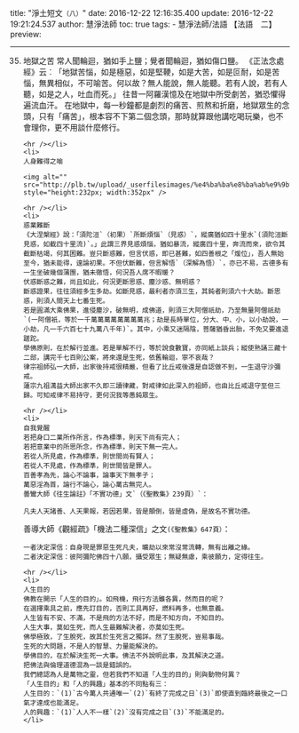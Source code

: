 title: "淨土短文`（八）`"
date: 2016-12-22 12:16:35.400
update: 2016-12-22 19:21:24.537
author: 慧淨法師
toc: true
tags:
    - 慧淨法師/法語	【法語　二】
preview: 

---

<ol start="35">
	<li>
	地獄之苦
	常人聞輪迴，猶如手上鹽；覺者聞輪迴，猶如傷口鹽。
	《正法念處經》云︰「地獄苦惱，如是極惡，如是堅鞕，如是大苦，如是叵耐，如是苦惱，無異相似，不可喻苦。何以故？無人能說，無人能聽。若有人說，若有人聽，如是之人，吐血而死。」
	往昔一阿羅漢憶及在地獄中所受劇苦，猶恐懼得遍流血汗。
	在地獄中，每一秒鐘都是劇烈的痛苦、煎熬和折磨，地獄眾生的念頭，只有「痛苦」，根本容不下第二個念頭，那時就算跟他講吃喝玩樂，也不會理你，更不用談什麼修行。

	<hr /></li>
	<li>
	人身難得之喻

	<img alt="" src="http://plb.tw/upload/_userfilesimages/%e4%ba%ba%e8%ba%ab%e9%9b%a3%e5%be%97%e4%b9%8b%e5%96%bb.gif" style="height:232px; width:352px" />

	<hr /></li>
	<li>
	惑業難斷
	《大涅槃經》說：「須陀洹`（初果）`所斷煩惱`（見惑）`，縱廣猶如四十里水`(須陀洹斷見惑，如截四十里流)`。」此謂三界見惑煩惱，猶如暴流，縱廣四十里，奔流而來，欲令其截斷枯竭，何其困難。豈只斷惑難，但言伏惑，即已甚難，如四善根之「煖位」，吾人無始至今，猶未能得，遑論初果。不但伏斷難，但言解悟`（深解為悟）`，亦已不易，古德多有一生坐破幾個蒲團，猶未徹悟，何況吾人席不暇暖？
	伏惑斷惑之難，尚且如此，何況更斷思惑、塵沙惑、無明惑？
	斷惑證果，往往須經多生多劫。如斷見惑，最利者亦須三生，其鈍者則須六十大劫。斷思惑，則須人間天上七番生死。
	若是圓滿大乘佛果，進侵塵沙，破無明，成佛道，則須三大阿僧祇劫，乃至無量阿僧祇劫`(一阿僧衹，等於一千萬萬萬萬萬萬萬萬兆；劫是長時單位，分大、中、小，以小劫說，一小劫，凡一千六百七十九萬八千年)`。其中，小乘又迷隔陰，菩薩猶昏出胎，不免又要進退蹉跎。
	學佛原則，在於解行並進。若是單解不行，等於說食數寶，亦同紙上談兵；縱使熟誦三藏十二部，講完千七百則公案，將來還是生死，依舊輪迴，寧不哀哉？
	律宗祖師弘一大師，出家後持戒很精嚴，但看了比丘戒後還是自認做不到，一生退守沙彌戒。
	蓮宗九祖澫益大師出家不久即三讀律藏，對戒律如此深入的祖師，也由比丘戒退守至但三歸。可知戒律不易持守，更何況我等愚鈍眾生。

	<hr /></li>
	<li>
	自我覺醒
	若把身口二業所作所言，作為標準，則天下尚有完人；
	若把意業中的所思所念，作為標準，則天下無一完人。
	若從人所見處，作為標準，則世間尚有賢人；
	若從人不見處，作為標準，則世間皆是罪人。
	百善孝為先，論心不論事，論事天下無孝子；
	萬惡淫為首，論行不論心，論心萬古無完人。
	曇鸞大師《往生論註》「不實功德」文`（《聖教集》239頁）`：
```
凡夫人天諸善、人天果報，若因若果，皆是顛倒，皆是虛偽，是故名不實功德。
```

善導大師《觀經疏》「機法二種深信」之文`(《聖教集》647頁）`：

```
一者決定深信：自身現是罪惡生死凡夫，曠劫以來常沒常流轉，無有出離之緣。
二者決定深信：彼阿彌陀佛四十八願，攝受眾生；無疑無慮，乘彼願力，定得往生。
```

	<hr /></li>
	<li>
	人生目的
	佛教在開示「人生的目的」。如飛機，飛行方法雖各異，然而目的呢？
	在選擇乘具之前，應先訂目的，否則工具再好，燃料再多，也無意義。
	人生皆有不安、不滿，不是飛的方法不好，而是不知方向，不知目的。
	人生大事，莫如生死，而人生最難解決者，亦莫如生死。
	佛學極致，了生脫死，故其於生死言之獨詳。然了生脫死，豈易事哉。
	生死的大問題，不是人的智慧、力量能解決的。
	學佛目的，在於解決生死一大事。佛法不外說明此事，及其解決之道。
	把佛法與倫理道德混為一談是錯誤的。
	我們總認為人是萬物之靈，但若我們不知道「人生的目的」則與動物何異？
	「人生目的」和「人的興趣」基本的不同點有三：
	人生目的：`(1)`古今萬人共通唯一`(2)`有終了完成之日`(3)`即使直到臨終最後之一口氣才達成也能滿足。
	人的興趣：`(1)`人人不一樣`(2)`沒有完成之日`(3)`不能滿足的。
	</li>
</ol>

